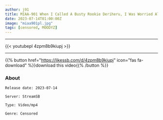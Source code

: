 ```yaml
---
author: j91
title: MIAA-901 When I Called A Busty Rookie Deriheru, I Was Worried Alone, So I Brought Another Busty Friend. Harem Reverse 3P With 2 Busty Female College Students For The Price Of 1 Person Natsu Hoshino Kokoro Ayase
date: 2023-07-14T01:00:00Z
image: "miaa901pl.jpg"
tags: [censored, MOODYZ]
---
```

___

{{< youtubepl 4zpm8b9kiupj >}}
___

{{% button href="https://likessb.com/d/4zpm8b9kiupj" icon="fas fa-download" %}}download this video{{% /button %}}
### About

`Release date: 2023-07-14`

`Server: StreamSB`

`Type: Video/mp4`

`Genre:	Censored`